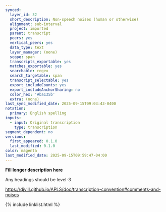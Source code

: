 ```yaml
---
synced:
  layer_id: 32
  short_description: Non-speech noises (human or otherwise)
  alignment: sub-interval
  project: imported
  parent: transcript
  peers: yes
  vertical_peers: yes
  data_type: text
  layer_manager: (none)
  scope: span
  transcripts_exportable: yes
  matches_exportable: yes
  searchable: regex
  search_targetable: span
  transcript_selectable: yes
  export_includeCounts: yes
  export_includeAnchorSharing: no
  color_hex: '#ba135b'
  extra: (none)
last_sync_modified_date: 2025-09-15T09:03:43-0400
notation:
  primary: English spelling
inputs:
  - input: Original transcription
    type: transcription
segment_dependent: no
versions:
  first_appeared: 0.1.0
  last_modified: 0.1.0
color: magenta
last_modified_date: 2025-09-15T09:59:47-04:00
---
```


**Fill longer description here**

Any headings should be level-3

https://djvill.github.io/APLS/doc/transcription-convention#comments-and-noises

{% include linklist.html %}
